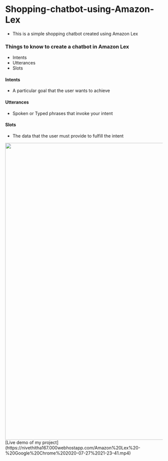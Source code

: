 # Shopping-chatbot-using-Amazon-Lex
+ This is a simple shopping chatbot created using Amazon Lex

### Things to know to create a chatbot in Amazon Lex
+ Intents
+ Utterances
+ Slots

#### Intents
+ A particular goal that the user wants to achieve
#### Utterances
+ Spoken or Typed phrases that invoke your intent
#### Slots
+ The data that the user must provide to fulfill the intent
<img src="https://nivethitha167.000webhostapp.com/awsimage_new.JPG" width="950">
[Live demo of my project](https://nivethitha167.000webhostapp.com/Amazon%20Lex%20-%20Google%20Chrome%202020-07-27%2021-23-41.mp4)
